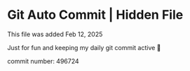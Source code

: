 # Git Auto Commit | Hidden File

This file was added Feb 12, 2025

Just for fun and keeping my daily git commit active 🤪

commit number: 496724
